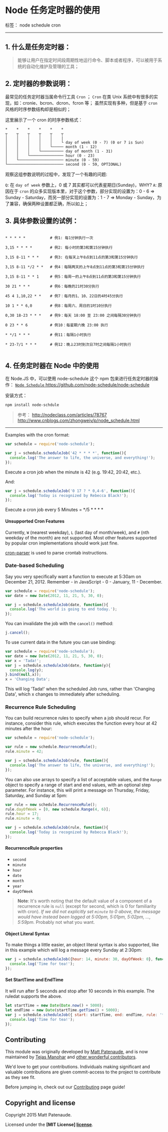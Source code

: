 # Node 任务定时器的使用

标签： node schedule cron

---

## 1. 什么是任务定时器：

> 能够让用户在指定时间段周期性地运行命令、脚本或者程序，可以被用于系统的自动化维护及管理的工具；

## 2. 定时器的参数说明：
最常见的任务定时器当属命令行工具 `Cron` ；
`Cron` 在类 Unix 系统中有很多的实现，如：cronie、bcron、dcron、fcron 等；
虽然实现有多种，但是基于 `cron` 风格的时序参数结构却是相似的；

这里展示了一个 cron 的时序参数格式：

```
*    *    *    *    *    *
┬    ┬    ┬    ┬    ┬    ┬
│    │    │    │    │    |
│    │    │    │    │    └ day of week (0 - 7) (0 or 7 is Sun)
│    │    │    │    └───── month (1 - 12)
│    │    │    └────────── day of month (1 - 31)
│    │    └─────────────── hour (0 - 23)
│    └──────────────────── minute (0 - 59)
└───────────────────────── second (0 - 59, OPTIONAL)
```
观察这组参数说明的过程中，发现了一个有趣的问题:

`Q`: 在 `day of week` 参数上，0 或 7 其实都可以代表星期日(Sunday)，WHY?
`A`: 原因在于 `cron` 的众多实现版本里，对于这个参数，部分实现的设置为：0 - 6 => Sunday - Saturday，而另一部分实现的设置为：1 - 7 => Monday - Sunday，为了兼容，确保两种设置都正确，所以如上；

## 3. 具体参数设置的试例：
```

* * * * *           # 例1: 每1分钟执行一次

3,15 * * * *        # 例2: 每小时的第3和第15分钟执行

3,15 8-11 * * *     # 例3: 在每天上午8点到11点的第3和第15分钟执行

3,15 8-11 */2 * *   # 例4：每隔两天的上午8点到11点的第3和第15分钟执行

3,15 8-11 * * 1     # 例5：每周一的上午8点到11点的第3和第15分钟执行

30 21 * * *         # 例6：每晚的21时30分执行

45 4 1,10,22 * *    # 例7：每月的1、10、22日的4时45分执行
 
10 1 * * 6,0        # 例8：每周六、周日的1时10分执行

0,30 18-23 * * *    # 例9：每天 18:00 至 23:00 之间每隔30分钟执行

0 23 * * 6          # 例10：每星期六晚 23:00 执行

* */1 * * *         # 例11：每隔1小时执行

* 23-7/1 * * *      # 例12：晚上23时到次日7时之间每隔1小时执行
 
```

## 4. 任务定时器在 Node 中的使用

在 Node.JS 中，可以使用 node-schedule 这个 npm 包来进行任务定时器的操作：
[`Node Schedule` ][1]https://github.com/node-schedule/node-schedule

安装方式：
```
npm install node-schdule
```

> 参考：
http://nodeclass.com/articles/78767
http://www.cnblogs.com/zhongweiv/p/node_schedule.html

---


Examples with the cron format:

```js
var schedule = require('node-schedule');

var j = schedule.scheduleJob('42 * * * *', function(){
  console.log('The answer to life, the universe, and everything!');
});
```

Execute a cron job when the minute is 42 (e.g. 19:42, 20:42, etc.).

And:

```js
var j = schedule.scheduleJob('0 17 ? * 0,4-6', function(){
  console.log('Today is recognized by Rebecca Black!');
});
```

Execute a cron job every 5 Minutes = */5 * * * *

#### Unsupported Cron Features

Currently, `W` (nearest weekday), `L` (last day of month/week), and `#` (nth weekday
of the month) are not supported. Most other features supported by popular cron
implementations should work just fine.

[cron-parser] is used to parse crontab instructions.

### Date-based Scheduling

Say you very specifically want a function to execute at 5:30am on December 21, 2012.
Remember - in JavaScript - 0 - January, 11 - December.

```js
var schedule = require('node-schedule');
var date = new Date(2012, 11, 21, 5, 30, 0);

var j = schedule.scheduleJob(date, function(){
  console.log('The world is going to end today.');
});
```

You can invalidate the job with the `cancel()` method:

```js
j.cancel();
```

To use current data in the future you can use binding:

```js
var schedule = require('node-schedule');
var date = new Date(2012, 11, 21, 5, 30, 0);
var x = 'Tada!';
var j = schedule.scheduleJob(date, function(y){
  console.log(y);
}.bind(null,x));
x = 'Changing Data';
```
This will log 'Tada!' when the scheduled Job runs, rather than 'Changing Data',
which x changes to immediately after scheduling.

### Recurrence Rule Scheduling

You can build recurrence rules to specify when a job should recur. For instance,
consider this rule, which executes the function every hour at 42 minutes after the hour:

```js
var schedule = require('node-schedule');

var rule = new schedule.RecurrenceRule();
rule.minute = 42;

var j = schedule.scheduleJob(rule, function(){
  console.log('The answer to life, the universe, and everything!');
});
```

You can also use arrays to specify a list of acceptable values, and the `Range`
object to specify a range of start and end values, with an optional step parameter.
For instance, this will print a message on Thursday, Friday, Saturday, and Sunday at 5pm:

```js
var rule = new schedule.RecurrenceRule();
rule.dayOfWeek = [0, new schedule.Range(4, 6)];
rule.hour = 17;
rule.minute = 0;

var j = schedule.scheduleJob(rule, function(){
  console.log('Today is recognized by Rebecca Black!');
});
```

#### RecurrenceRule properties

- `second`
- `minute`
- `hour`
- `date`
- `month`
- `year`
- `dayOfWeek`

> **Note**: It's worth noting that the default value of a component of a recurrence rule is
> `null` (except for second, which is 0 for familiarity with cron). *If we did not
> explicitly set `minute` to 0 above, the message would have instead been logged at
> 5:00pm, 5:01pm, 5:02pm, ..., 5:59pm.* Probably not what you want.

#### Object Literal Syntax

To make things a little easier, an object literal syntax is also supported, like
in this example which will log a message every Sunday at 2:30pm:

```js
var j = schedule.scheduleJob({hour: 14, minute: 30, dayOfWeek: 0}, function(){
  console.log('Time for tea!');
});
```

#### Set StartTime and EndTime

It will run after 5 seconds and stop after 10 seconds in this example.
The ruledat supports the above.

```js
let startTime = new Date(Date.now() + 5000);
let endTime = new Date(startTime.getTime() + 5000);
var j = schedule.scheduleJob({ start: startTime, end: endTime, rule: '*/1 * * * * *' }, function(){
  console.log('Time for tea!');
});
```


## Contributing

This module was originally developed by [Matt Patenaude], and is now maintained by
[Tejas Manohar] and [other wonderful contributors].

We'd love to get your contributions. Individuals making significant and valuable
contributions are given commit-access to the project to contribute as they see fit.

Before jumping in, check out our [Contributing] page guide!

## Copyright and license

Copyright 2015 Matt Patenaude.

Licensed under the **[MIT License] [license]**.


[cron]: http://unixhelp.ed.ac.uk/CGI/man-cgi?crontab+5
[Contributing]: https://github.com/node-schedule/node-schedule/blob/master/CONTRIBUTING.md
[Matt Patenaude]: https://github.com/mattpat
[Tejas Manohar]: http://tejas.io
[license]: https://github.com/node-schedule/node-schedule/blob/master/LICENSE
[Tejas Manohar]: https://github.com/tejasmanohar
[other wonderful contributors]: https://github.com/node-schedule/node-schedule/graphs/contributors
[cron-parser]: https://github.com/harrisiirak/cron-parser


  [1]: https://github.com/node-schedule/node-schedule

